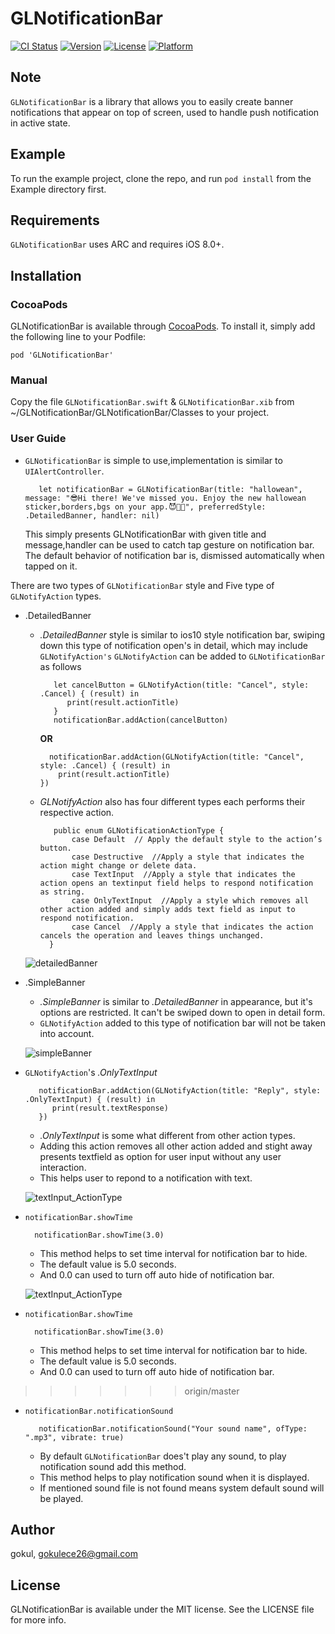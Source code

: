 # GLNotificationBar

[![CI Status](http://img.shields.io/travis/gokul/GLNotificationBar.svg?style=flat)](https://travis-ci.org/gokul/GLNotificationBar)
[![Version](https://img.shields.io/cocoapods/v/GLNotificationBar.svg?style=flat)](http://cocoapods.org/pods/GLNotificationBar)
[![License](https://img.shields.io/cocoapods/l/GLNotificationBar.svg?style=flat)](http://cocoapods.org/pods/GLNotificationBar)
[![Platform](https://img.shields.io/cocoapods/p/GLNotificationBar.svg?style=flat)](http://cocoapods.org/pods/GLNotificationBar)

## Note

 `GLNotificationBar` is a library that allows you to easily create banner notifications that appear on top of screen, used to handle push notification in active state.

## Example

 To run the example project, clone the repo, and run `pod install` from the Example directory first.

## Requirements
 `GLNotificationBar` uses ARC and requires iOS 8.0+.

## Installation

### CocoaPods

GLNotificationBar is available through [CocoaPods](http://cocoapods.org). To install
it, simply add the following line to your Podfile:

`pod 'GLNotificationBar'`

### Manual
Copy the file `GLNotificationBar.swift` & `GLNotificationBar.xib` from ~/GLNotificationBar/GLNotificationBar/Classes to your project.

### User Guide

- `GLNotificationBar` is simple to use,implementation is similar to `UIAlertController`.

   ```
      let notificationBar = GLNotificationBar(title: "hallowean", message: "😎Hi there! We've missed you. Enjoy the new hallowean sticker,borders,bgs on your app.😈🎅🏻", preferredStyle: .DetailedBanner, handler: nil)

   ```

   This simply presents GLNotificationBar with given title and message,handler can be used to catch tap gesture on notification bar. The default behavior of notification bar is, dismissed automatically when tapped on it.

There are two types of `GLNotificationBar` style and Five type of `GLNotifyAction` types.

- .DetailedBanner
   * *.DetailedBanner* style is similar to ios10 style notification bar, swiping down this type of notification open's in detail, which may include `GLNotifyAction's`
   `GLNotifyAction` can be added to `GLNotificationBar` as follows
   
     ```
        let cancelButton = GLNotifyAction(title: "Cancel", style: .Cancel) { (result) in
           print(result.actionTitle)
        }
        notificationBar.addAction(cancelButton)
      ```

      **OR**
      ```
        notificationBar.addAction(GLNotifyAction(title: "Cancel", style: .Cancel) { (result) in
          print(result.actionTitle)
      })
     ```
   * *GLNotifyAction* also has four different types each performs their respective action.
     ```
        public enum GLNotificationActionType {
            case Default  // Apply the default style to the action’s button.
            case Destructive  //Apply a style that indicates the action might change or delete data.
            case TextInput  //Apply a style that indicates the action opens an textinput field helps to respond notification as string.
            case OnlyTextInput  //Apply a style which removes all other action added and simply adds text field as input to respond notification.
            case Cancel  //Apply a style that indicates the action cancels the operation and leaves things unchanged.
       }
     ```    

   ![detailedBanner](screenshots/detailedbanner.gif)

- .SimpleBanner
   * *.SimpleBanner* is similar to *.DetailedBanner* in appearance, but it's options are restricted. It can't be swiped down to open in detail form.
   * `GLNotifyAction` added to this type of notification bar will not be taken into account.
   
   ![simpleBanner](screenshots/simpleBanner.gif)

- `GLNotifyAction`'s *.OnlyTextInput*
   ``` 
      notificationBar.addAction(GLNotifyAction(title: "Reply", style: .OnlyTextInput) { (result) in
         print(result.textResponse)
      })
   ```
   * *.OnlyTextInput* is some what different from other action types.
   * Adding this action removes all other action added and stight away presents textfield as option for user input without any user interaction. 
   * This helps user to repond to a notification with text.

  ![textInput_ActionType](screenshots/TextInput_ActionType.gif)

- `notificationBar.showTime`
   ```
     notificationBar.showTime(3.0)
   ```
   * This method helps to set time interval for notification bar to hide.
   * The default value is 5.0 seconds.
   * And 0.0 can used to turn off auto hide of notification bar.


    ![textInput_ActionType](screenshots/textInput_ActionType.gif)

- `notificationBar.showTime`
   ```
     notificationBar.showTime(3.0)
   ```
   * This method helps to set time interval for notification bar to hide.
   * The default value is 5.0 seconds.
   * And 0.0 can used to turn off auto hide of notification bar.

>>>>>>> origin/master
- `notificationBar.notificationSound`
   ```
      notificationBar.notificationSound("Your sound name", ofType: ".mp3", vibrate: true)
   ```
   * By default `GLNotificationBar` does't play any sound, to play notification sound add this method.
   * This method helps to play notification sound when it is displayed.
   * If mentioned sound file is not found means system default sound will be played.

## Author

gokul, gokulece26@gmail.com

## License

GLNotificationBar is available under the MIT license. See the LICENSE file for more info.
